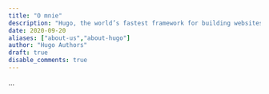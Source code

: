```yaml
---
title: "O mnie"
description: "Hugo, the world’s fastest framework for building websites"
date: 2020-09-20
aliases: ["about-us","about-hugo"]
author: "Hugo Authors"
draft: true
disable_comments: true
---
```


...